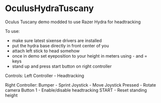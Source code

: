 OculusHydraTuscany
==================

Oculus Tuscany demo modded to use Razer Hydra for headtracking

To use:
- make sure latest sixense drivers are installed
- put the hydra base directly in front center of you
- attach left stick to head somehow
- once in demo set eyeposition to your height in meters using - and = keys
- stand up and press start button on right controller

Controls:
Left Controller - Headtracking

Right Controller:
  Bumper - Sprint
  Joystick - Move
  Joystick Pressed - Rotate camera
  Button 1 - Enable/disable headtracking
  START - Reset standing height